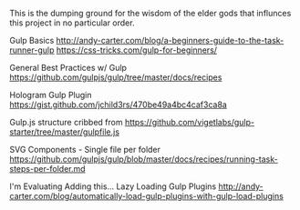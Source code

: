 This is the dumping ground for the wisdom of the elder gods that
influnces this project in no particular order.

Gulp Basics
http://andy-carter.com/blog/a-beginners-guide-to-the-task-runner-gulp
https://css-tricks.com/gulp-for-beginners/

General Best Practices w/ Gulp
https://github.com/gulpjs/gulp/tree/master/docs/recipes




Hologram Gulp Plugin
https://gist.github.com/jchild3rs/470be49a4bc4caf3ca8a


Gulp.js structure cribbed from
https://github.com/vigetlabs/gulp-starter/tree/master/gulpfile.js



SVG Components - Single file per folder
https://github.com/gulpjs/gulp/blob/master/docs/recipes/running-task-steps-per-folder.md


I'm Evaluating Adding this... Lazy Loading Gulp Plugins
http://andy-carter.com/blog/automatically-load-gulp-plugins-with-gulp-load-plugins
